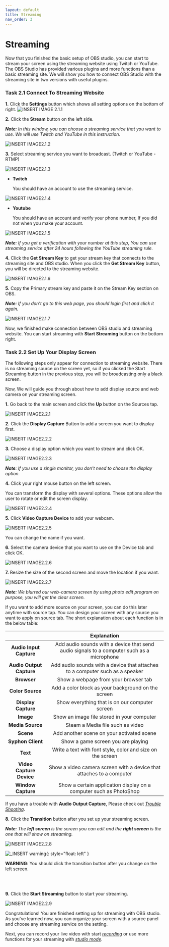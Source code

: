 ```yaml
---
layout: default
title: Streaming
nav_order: 3
---
```

 
# Streaming #

Now that you finished the basic setup of OBS studio, you can start to stream your screen using the streaming website using Twitch or YouTube. The OBS Studio has provided various plugins and more functions than a basic streaming site. We will show you how to connect OBS Studio with the streaming site in two versions with useful plugins.

### Task 2.1 Connect To Streaming Website ###

**1.** Click the **Settings** button which shows all setting options on the bottom of right.
![_INSERT IMAGE 2.1.1_](https://github.com/kailinwei/using-OBS/blob/gh-pages/assets/images/task2.1.1.png?raw=true "OBS Studio Website")    

**2.** Click the **Stream** button on the left side. 

<em>**Note**: In this window, you can choose a streaming service that you want to use. We will use Twitch and YouTube in this instruction.</em>

![_INSERT IMAGE2.1.2_](https://github.com/kailinwei/using-OBS/blob/gh-pages/assets/images/task2.1.2.png?raw=true "OBS Studio Website")

**3.** Select streaming service you want to broadcast. (Twitch or YouTube - RTMP)

![_INSERT IMAGE2.1.3_](https://github.com/kailinwei/using-OBS/blob/gh-pages/assets/images/task2.1.3.png?raw=true "OBS Studio Website")

* **Twitch**

    
    You should have an account to use the streaming service.


![_INSERT IMAGE2.1.4_](https://github.com/kailinwei/using-OBS/blob/gh-pages/assets/images/task2.1.4.png?raw=true "OBS Studio Website")


* **Youtube**

    You should have an account and verify your phone number, If you did not when you make your account.

![_INSERT IMAGE2.1.5_](https://github.com/kailinwei/using-OBS/blob/gh-pages/assets/images/task2.1.5.png?raw=true "OBS Studio Website") 

<em>**Note**: If you get a verification with your number at this step, You can use streaming service after 24 hours following the YouTube streaming rule.</em>


**4.** Click the **Get Stream Key** to get your stream key that connects to the streaming site and OBS studio. 
When you click the **Get Stream Key** button, you will be directed to the streaming website. 

![_INSERT IMAGE2.1.6_](https://github.com/kailinwei/using-OBS/blob/gh-pages/assets/images/task2.1.6.png?raw=true "OBS Studio Website")

**5.** Copy the Primary stream key and paste it on the Stream Key section on OBS.

<em>**Note**: If you don’t go to this web page, you should login first and click it again.</em>


![_INSERT IMAGE2.1.7_](https://github.com/kailinwei/using-OBS/blob/gh-pages/assets/images/task2.1.7.png?raw=true "OBS Studio Website")

Now, we finished make connection between OBS studio and streaming website. You can start streaming with **Start Streaming** button on the bottom right.


### Task 2.2 Set Up Your Display Screen ###

The following steps only appear for connection to streaming website. There is no streaming source on the screen yet, so if you clicked the Start Streaming button in the previous step, you will be broadcasting only a black screen.

Now, We will guide you through about how to add display source and web camera on your streaming screen. 


**1.** Go back to the main screen and click the **Up** button on the Sources tap.

![_INSERT IMAGE2.2.1_](https://github.com/kailinwei/using-OBS/blob/gh-pages/assets/images/task2.2.1.png?raw=true "OBS Studio Website")

**2.** Click the **Display Capture** Button to add a screen you want to display first. 

![_INSERT IMAGE2.2.2_](https://github.com/kailinwei/using-OBS/blob/gh-pages/assets/images/task2.2.2.png?raw=true "OBS Studio Website")

**3.** Choose a display option which you want to stream and click OK.

![_INSERT IMAGE2.2.3_](https://github.com/kailinwei/using-OBS/blob/gh-pages/assets/images/task2.2.3.png?raw=true "OBS Studio Website")

<em>**Note**: If you use a single monitor, you don’t need to choose the display option. </em>

**4.** Click your right mouse button on the left screen. 

You can transform the display with several options. These options allow the user to rotate or edit the screen display.


![_INSERT IMAGE2.2.4_](https://github.com/kailinwei/using-OBS/blob/gh-pages/assets/images/task2.2.4.png?raw=true "OBS Studio Website")



**5.** Click **Video Capture Device** to add your webcam. 


![_INSERT IMAGE2.2.5_](https://github.com/kailinwei/using-OBS/blob/gh-pages/assets/images/task2.2.5.png?raw=true "OBS Studio Website")

You can change the name if you want.

**6.** Select the camera device that you want to use on the Device tab and click OK.


![_INSERT IMAGE2.2.6_](https://github.com/kailinwei/using-OBS/blob/gh-pages/assets/images/task2.2.6.png?raw=true "OBS Studio Website")

**7.** Resize the size of the second screen and move the location if you want.

![_INSERT IMAGE2.2.7_](https://github.com/kailinwei/using-OBS/blob/gh-pages/assets/images/task2.2.7png.png?raw=true "OBS Studio Website")


<em>**Note**: We blurred our web-camera screen by using photo edit program on purpose, you will get the clear screen.</em>

If you want to add more source on your screen, you can do this later anytime with source tap.
You can design your screen with any source you want to apply on source tab.
The short explanation about each function is in the below table:

|      |**Explanation**  |
|:----:|:-----------------:|
|**Audio Input Capture**|Add audio sounds with a device that send audio signals to a computer such as a microphone |
|**Audio Output Capture**|Add audio sounds with a device that attaches to a computer such as a speaker|
|**Browser**|Show a webpage from your browser tab |
|**Color Source**|Add a color block as your background on the screen|
|**Display Capture**| Show everything that is on our computer screen |  
|**Image**| Show an image file stored in your computer|
|**Media Source**|Steam a Media file such as video|    
|**Scene**| Add another scene on your activated scene|  
|**Syphon Client**|Show a game screen you are playing |  
|**Text**| Write a text with font style, color and size on the screen|  
|**Video Capture Device**|Show a video camera screen with a device that attaches to a computer|  
|**Window Capture**|Show a certain application display on a computer such as PhotoShop|  


If you have a trouble with **Audio Output Capture**, Please check out *[Trouble Shooting](https://kailinwei.github.io/using-OBS/docs/troubleshooting/)*.


**8.** Click the **Transition** button after you set up your streaming screen.

<em>**Note**: The **left screen** is the screen you can edit and the **right screen** is the one that will show on streaming. </em>

![_INSERT IMAGE2.2.8_](https://github.com/kailinwei/using-OBS/blob/gh-pages/assets/images/task2.2.8.png?raw=true "OBS Studio Website")

![_INSERT warning](https://github.com/kailinwei/using-OBS/blob/gh-pages/assets/images/caution.png?raw=true "OBS Studio Website"){: style="float: left" }

**WARNING**: You should click the transition button after you change on the left screen.

<br />
<br />

**9.** Click the **Start Streaming** button to start your streaming.


![_INSERT IMAGE2.2.9_](https://github.com/kailinwei/using-OBS/blob/gh-pages/assets/images/task2.2.9.png?raw=true "OBS Studio Website")


Congratulations! You are finished setting up for streaming with OBS studio. As you've learned now, you can organize your screen with a source panel and choose any streaming service on the setting.

Next, you can record your live video with start *[recording](https://kailinwei.github.io/using-OBS/docs/recording/)* or use more functions for your streaming with *[studio mode](https://kailinwei.github.io/using-OBS/docs/studio/)*. 
